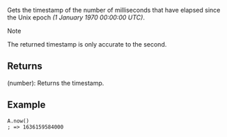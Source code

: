 Gets the timestamp of the number of milliseconds that have elapsed since the Unix epoch *(1 January 1970 00:00:00 UTC)*.

> [!Note]
> The returned timestamp is only accurate to the second.

## Returns
(number): Returns the timestamp.


## Example
```autohotkey
A.now()
; => 1636159584000
```
